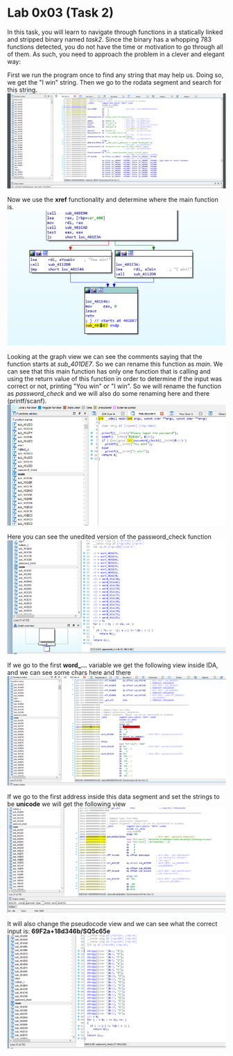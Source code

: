 # Lab 0x03 (Task 2)

In this task, you will learn to navigate through functions in a statically linked and stripped binary named *task2*. Since the binary has a whopping 783 functions detected, you do not have the time or motivation to go through all of them. As such, you need to approach the problem in a clever and elegant way:

First we run the program once to find any string that may help us. Doing so, we get the "I win" string. Then we go to the rodata segment and search for this string.
![alt text](rodata.png?raw=true)

Now we use the **xref** functionality and determine where the main function is.
![alt text](graph.png?raw=true)

Looking at the graph view we can see the comments saying that the function starts at *sub_401DE7*. So we can rename this function as *main*. We can see that this main function has only one function that is calling and using the return value of this function in order to determine if the input was correct or not, printing "You win" or "I win". So we will rename the function as *password_check* and we will also do some renaming here and there (printf/scanf).
![alt text](main.png?raw=true)

Here you can see the unedited version of the password_check function
![alt text](passw_check_1.png?raw=true)

If we go to the first **word_...** variable we get the following view inside IDA, and we can see some chars here and there
![alt text](passw_check_2.png?raw=true)

If we go to the first address inside this data segment and set the strings to be **unicode** we will get the following view
![alt text](passw_check_3.png?raw=true)

It will also change the pseudocode view and we can see what the correct input is: **69F2a+18d346b/SQ5c65e**
![alt text](passw_check_4.png?raw=true)

